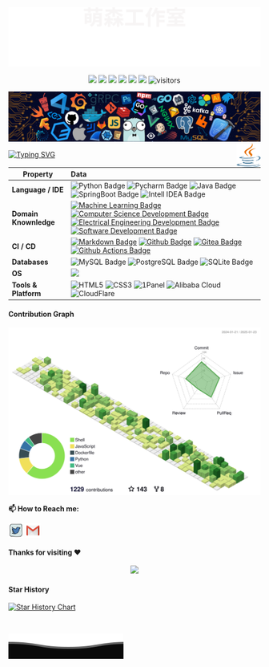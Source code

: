 ![](assets/svg/background_up.svg)

<p align="center">
    <a href="https://github.com/QYG2297248353/appstore-1panel"><img src="https://img.shields.io/badge/status-updating-brightgreen.svg"></a>
    <a href="https://www.java.com/"><img src="https://img.shields.io/badge/Java-17-1462ba.svg"></a>
    <a href="https://www.python.org/"><img src="https://img.shields.io/badge/Python-3.10-FF1493.svg"></a>
    <a href="https://github.com/QYG2297248353/appstore-1panel/graphs/contributors"><img src="https://img.shields.io/github/contributors/QYG2297248353/appstore-1panel?color=blue"></a>
    <a href="https://github.com/QYG2297248353/appstore-1panel/stargazers"><img src="https://img.shields.io/github/stars/QYG2297248353/appstore-1panel.svg?logo=github"></a>
    <a href="https://github.com/QYG2297248353/appstore-1panel/network/members"><img src="https://img.shields.io/github/forks/QYG2297248353/appstore-1panel.svg?color=blue&logo=github"></a>
    <img src="https://visitor-badge.laobi.icu/badge?page_id=QYG2297248353.appstore-1panel" alt="visitors"/>   
</p>

![](assets/png/background_header.png)
<a href="https://www.python.org/"><img src="assets/svg/java-no.svg" align="right" height="48" width="48" ></a>

<!--   my-ticker -->

[![Typing SVG](https://readme-typing-svg.herokuapp.com?font=Fira+Code&pause=1000&width=435&lines=Welcome+%F0%9F%98%89+Ms+Studio!;%E8%90%8C%E6%A3%AE%E5%B7%A5%E4%BD%9C%E5%AE%A4)](https://git.io/typing-svg)

<!--   my-kaggle
### My achievements on [kaggle](https://www.kaggle.com/andrej0marinchenko):

![competition_light](https://road-to-kaggle-grandmaster.vercel.app/api/badges/andrej0marinchenko/competition/light)
![dataset](https://road-to-kaggle-grandmaster.vercel.app/api/badges/andrej0marinchenko/dataset/light)
![notebook](https://road-to-kaggle-grandmaster.vercel.app/api/badges/andrej0marinchenko/notebook/light)
![discussion](https://road-to-kaggle-grandmaster.vercel.app/api/badges/andrej0marinchenko/discussion/light)
-->

<!--   my-skils -->

| Property              | Data                                                                                                                                                                                                                                                                                                                                                                                                                                                                                                                                                                                                                                                                                                                       |
| --------------------- | :------------------------------------------------------------------------------------------------------------------------------------------------------------------------------------------------------------------------------------------------------------------------------------------------------------------------------------------------------------------------------------------------------------------------------------------------------------------------------------------------------------------------------------------------------------------------------------------------------------------------------------------------------------------------------------------------------------------------- |
| **Language / IDE**    | ![Python Badge](https://img.shields.io/badge/-Python-3776AB?style=flat&logo=Python&logoColor=white) ![Pycharm Badge](https://img.shields.io/badge/-Pycharm-3776AB?style=flat&logo=Pycharm&logoColor=white) ![Java Badge](https://img.shields.io/badge/-Java-3776AB?style=flat&logo=OpenJDK&logoColor=white) ![SpringBoot Badge](https://img.shields.io/badge/-SpringBoot-3776AB?style=flat&logo=SpringBoot&logoColor=white) ![Intell IDEA Badge](https://img.shields.io/badge/-IDEA-3776AB?style=flat&logo=IntelliJIDEA&logoColor=white)                                                                                                                                                                                   |
| **Domain Knownledge** | [![Machine Learning Badge](https://img.shields.io/badge/-Machine%20Learning-01D277?style=flat&logoColor=white)](https://github.com/BEPb/BEPb) [![Computer Science Development Badge](https://img.shields.io/badge/-Computer%20Science-FAB040?style=flat&logoColor=white)](https://github.com/search?q=user%3ABEPb&type=Repositories) [![Electrical Engineering Development Badge](https://img.shields.io/badge/-Electrical%20Engineering-4C8CBF?style=flat&logoColor=white)](https://github.com/search?q=user%3ABEPb&type=Repositories) [![Software Development Badge](https://img.shields.io/badge/-Software%20Development-FF6600?style=flat&logoColor=white)](https://github.com/search?q=user%3ABEPb&type=Repositories) |
| **CI / CD**           | [![Markdown Badge](https://img.shields.io/badge/-Markdown-2088FF?style=flat&logo=Markdown&logoColor=white)](https://github.com/BEPb/BEPb) [![Github Badge](https://img.shields.io/badge/-Github%20-2088FF?style=flat&logo=Github&logoColor=white)](https://github.com/QYG2297248353/appstore-1panel) [![Gitea Badge](https://img.shields.io/badge/-Gitea%20-2088FF?style=flat&logo=Gitea&logoColor=white)](https://git.lifebus.top/Ms-Studio/appstore-1panel) [![Github Actions Badge](https://img.shields.io/badge/-Git%20-2088FF?style=flat&logo=Git&logoColor=white)](https://github.com/QYG2297248353/appstore-1panel)                                                                                                 |
| **Databases**         | ![MySQL Badge](https://img.shields.io/badge/-MySQL-3776AB?style=flat&logo=MySQL&logoColor=white) ![PostgreSQL Badge](https://img.shields.io/badge/-PostgreSQL-3776AB?style=flat&logo=PostgreSQL&logoColor=white) ![SQLite Badge](https://img.shields.io/badge/-SQLite-3776AB?style=flat&logo=SQLite&logoColor=white)                                                                                                                                                                                                                                                                                                                                                                                                       |
| **OS**                | <img src="https://upload.wikimedia.org/wikipedia/commons/0/05/Windows_10_Logo.svg" style="height: 25px;" />                                                                                                                                                                                                                                                                                                                                                                                                                                                                                                                                                                                                                |
| **Tools & Platform**  | ![HTML5](https://img.shields.io/badge/HTML5-E34F26?style=for-the-badge&logo=html5&logoColor=white) ![CSS3](https://img.shields.io/badge/CSS3-1572B6?style=for-the-badge&logo=css3&logoColor=white) ![1Panel](https://img.shields.io/badge/1Panel-1572B6?style=for-the-badge&logo=1Panel&logoColor=white) ![Alibaba Cloud](https://img.shields.io/badge/AlibabaCloud-1572B6?style=for-the-badge&logo=AlibabaCloud&logoColor=white) ![CloudFlare](https://img.shields.io/badge/CloudFlare-1572B6?style=for-the-badge&logo=CloudFlare&logoColor=white)                                                                                                                                                                        |


#### Contribution Graph

![](./profile-3d-contrib/profile-green-animate.svg)


**📫 How to Reach me:**

<p align="left">
<a href="https://twitter.com/ms2297248353" target="blank"><img align="center" src="assets/svg/twitter.svg" alt="QYG2297248353" height="30" width="30" /></a>
<a href="mailto:qyg2297248353@gmail.com" target="blank"><img align="center" src="assets/svg/gmail.svg" alt="Gmail" height="30" width="30" /></a>
</p>

#### Thanks for visiting :heart:

<p align="center"> 
<img src="https://profile-counter.glitch.me/QYG2297248353/count.svg">


#### Star History

[![Star History Chart](https://api.star-history.com/svg?repos=QYG2297248353/appstore-1panel&type=Date)](https://star-history.com/#QYG2297248353/appstore-1panel&Date)

</br>

![](assets/svg/backgrount_down.svg)
